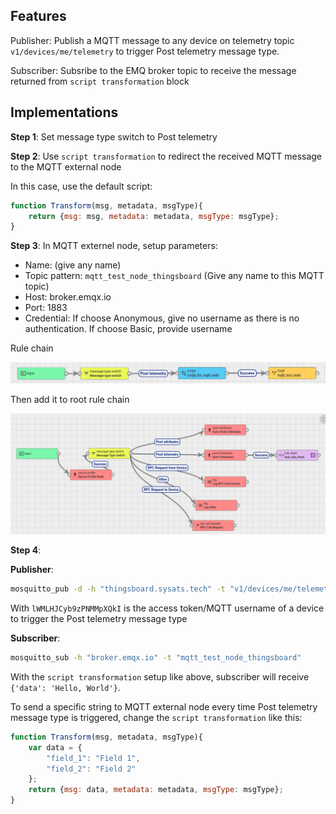 ## Features

Publisher: Publish a MQTT message to any device on telemetry topic ``v1/devices/me/telemetry`` to trigger Post telemetry message type.

Subscriber: Subsribe to the EMQ broker topic to receive the message returned from ``script transformation`` block

## Implementations

**Step 1**: Set message type switch to Post telemetry

**Step 2**: Use ``script transformation`` to redirect the received MQTT message to the MQTT external node

In this case, use the default script:

```js
function Transform(msg, metadata, msgType){
    return {msg: msg, metadata: metadata, msgType: msgType};
}
```

**Step 3**: In MQTT externel node, setup parameters:

* Name: (give any name)
* Topic pattern: ``mqtt_test_node_thingsboard`` (Give any name to this MQTT topic)
* Host: broker.emqx.io
* Port: 1883
* Credential: If choose Anonymous, give no username as there is no authentication. If choose Basic, provide username

Rule chain

![](../../../Environment/Images/mqtt_external_rule_chain.png)

Then add it to root rule chain

![](../../../Environment/Images/mqtt_external_root_rule_chain.png)

**Step 4**:

**Publisher**:

```sh
mosquitto_pub -d -h "thingsboard.sysats.tech" -t "v1/devices/me/telemetry" -u "lWMLHJCyb9zPNMMpXQkI" -m "{'data': 'Hello, World'}"
```

With ``lWMLHJCyb9zPNMMpXQkI`` is the access token/MQTT username of a device to trigger the Post telemetry message type

**Subscriber**:

```sh
mosquitto_sub -h "broker.emqx.io" -t "mqtt_test_node_thingsboard"
```

With the ``script transformation`` setup like above, subscriber will receive ``{'data': 'Hello, World'}``.

To send a specific string to MQTT external node every time Post telemetry message type is triggered, change the ``script transformation`` like this:

```js
function Transform(msg, metadata, msgType){
    var data = {
        "field_1": "Field 1",
        "field_2": "Field 2"
    };
    return {msg: data, metadata: metadata, msgType: msgType};
}
```